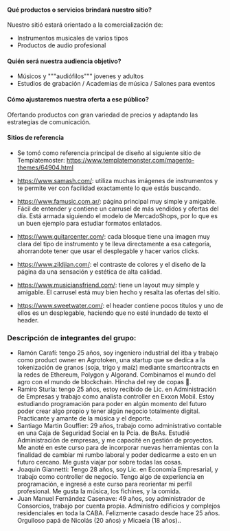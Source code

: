 #### Qué productos o servicios brindará nuestro sitio?
Nuestro sitió estará orientado a la comercialización de: 
- Instrumentos musicales de varios tipos 
- Productos de audio profesional

#### Quién será nuestra audiencia objetivo?
- Músicos y """audiófilos""" jovenes y adultos 
- Estudios de grabación / Academias de música / Salones para eventos

#### Cómo ajustaremos nuestra oferta a ese público?
Ofertando productos con gran variedad de precios y adaptando las estrategias de comunicación.

#### Sitios de referencia

- Se tomó como referencia principal de diseño al siguiente sitio de Templatemoster: https://www.templatemonster.com/magento-themes/64904.html

- https://www.samash.com/: utiliza muchas imágenes de instrumentos y te permite ver con facilidad exactamente lo que estás buscando. 
- https://www.famusic.com.ar/: página principal muy simple y amigable. Fácil de entender y contiene un carrusel de más vendidos y ofertas del día. Está armada siguiendo el modelo de MercadoShops, por lo que es un buen ejemplo para estudiar formatos enlatados.  
- https://www.guitarcenter.com/: cada blosque tiene una imagen muy clara del tipo de instrumento y te lleva directamente a esa categoría, ahorrandote tener que usar el     desplegable y hacer varios clicks.
- https://www.zildjian.com/: el contraste de colores y el diseño de la página da una sensación y estética de alta calidad. 
- https://www.musiciansfriend.com/: tiene un layout muy simple y amigable. El carrusel está muy bien hecho y resalta las ofertas del sitio. 
- https://www.sweetwater.com/: el header contiene pocos títulos y uno de ellos es un desplegable, haciendo que no esté inundado de texto el header.


### Descripción de integrantes del grupo:

- Ramón Carafí: tengo 25 años, soy ingeniero industrial del itba y trabajo como product owner en Agrotoken, una startup que se dedica a la tokenización de granos (soja, trigo y maíz) mediante smartcontracts en la redes de Ethereum, Polygon y Algorand. Combinamos el mundo del agro con el mundo de blockchain. Hincha del rey de copas 👺.
- Ramiro Sturla: tengo 25 años, estoy recibido de Lic. en Administración de Empresas y trabajo como analista controller en Exxon Mobil. Estoy estudiando programación para poder en algún momento del futuro poder crear algo propio y tener algún negocio totalmente digital. Practicante y amante de la música y el deporte. 
- Santiago Martin Gouffier: 29 años, trabajo como administrativo contable en una Caja de Seguridad Social en la Pcia. de BsAs. Estudié Administración de empresas, y me capacité en gestión de proyectos. Me anoté en este curso para de incorporar nuevas herramientas con la finalidad de cambiar mi rumbo laboral y poder dedicarme a esto en un futuro cercano. Me gusta viajar por sobre todas las cosas.      
- Joaquin Giannetti: Tengo 28 años, soy Lic. en Economía Empresarial, y trabajo como controller de negocio. Tengo algo de experiencia en programación, e ingresé a este curso para reorientar mi perfil profesional. Me gusta la música, los fichines, y la comida.  
- Juan Manuel Fernández Casenave: 49 años, soy administrador de Consorcios, trabajo por cuenta propia. Administro edificios y complejos residenciales en toda la CABA. Felizmente casado desde hace 25 años. Orgulloso papá de Nicolás (20 años) y Micaela (18 años)..
